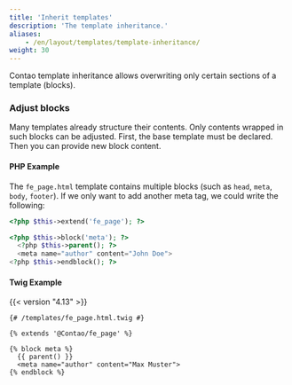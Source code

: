 ```yaml
---
title: 'Inherit templates'
description: 'The template inheritance.'
aliases:
    - /en/layout/templates/template-inheritance/
weight: 30
---
```


Contao template inheritance allows overwriting only certain sections of a template (blocks).


### Adjust blocks

Many templates already structure their contents. Only contents wrapped in such blocks can be adjusted.
First, the base template must be declared. Then you can provide new block content.


#### PHP Example
The `fe_page.html` template contains multiple blocks (such as `head`, `meta`, `body`, `footer`). If we only want to add
another meta tag, we could write the following:

```php
<?php $this->extend('fe_page'); ?>

<?php $this->block('meta'); ?>
  <?php $this->parent(); ?>
  <meta name="author" content="John Doe">
<?php $this->endblock(); ?>
```


#### Twig Example

{{< version "4.13" >}}

```twig
{# /templates/fe_page.html.twig #}

{% extends '@Contao/fe_page' %}

{% block meta %}
  {{ parent() }}
  <meta name="author" content="Max Muster">
{% endblock %}
```